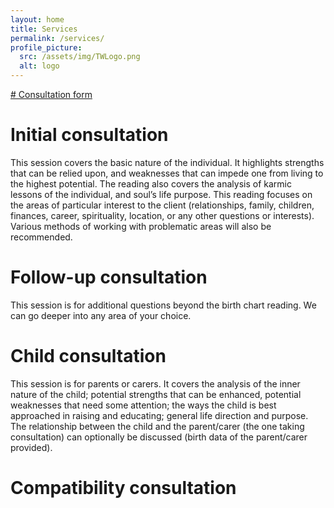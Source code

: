 ```yaml
---
layout: home
title: Services
permalink: /services/
profile_picture:
  src: /assets/img/TWLogo.png
  alt: logo
---
```


<a href = "https://form.jotform.com/230673382561356"> # Consultation form </a>

# Initial consultation

This session covers the basic nature of the individual. It highlights strengths that can be relied upon, and weaknesses that can impede one from living to the highest potential. The reading also covers the analysis of karmic lessons of the individual, and soul’s life purpose.
This reading focuses on the areas of particular interest to the client (relationships, family, children, finances, career, spirituality, location, or any other questions or interests). Various methods of working with problematic areas will also be recommended.

# Follow-up consultation

This session is for additional questions beyond the birth chart reading. We can go deeper into any area of your choice. 

# Child consultation

This session is for parents or carers. It covers the analysis of the inner nature of the child; potential strengths that can be enhanced, potential weaknesses that need some attention; the ways the child is best approached in raising and educating; general life direction and purpose. The relationship between the child and the parent/carer (the one taking consultation) can optionally be discussed (birth data of the parent/carer provided).

# Compatibility consultation



